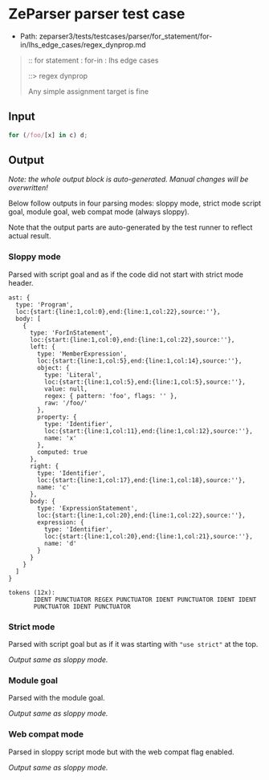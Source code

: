 # ZeParser parser test case

- Path: zeparser3/tests/testcases/parser/for_statement/for-in/lhs_edge_cases/regex_dynprop.md

> :: for statement : for-in : lhs edge cases
>
> ::> regex dynprop
>
> Any simple assignment target is fine

## Input

`````js
for (/foo/[x] in c) d;
`````

## Output

_Note: the whole output block is auto-generated. Manual changes will be overwritten!_

Below follow outputs in four parsing modes: sloppy mode, strict mode script goal, module goal, web compat mode (always sloppy).

Note that the output parts are auto-generated by the test runner to reflect actual result.

### Sloppy mode

Parsed with script goal and as if the code did not start with strict mode header.

`````
ast: {
  type: 'Program',
  loc:{start:{line:1,col:0},end:{line:1,col:22},source:''},
  body: [
    {
      type: 'ForInStatement',
      loc:{start:{line:1,col:0},end:{line:1,col:22},source:''},
      left: {
        type: 'MemberExpression',
        loc:{start:{line:1,col:5},end:{line:1,col:14},source:''},
        object: {
          type: 'Literal',
          loc:{start:{line:1,col:5},end:{line:1,col:5},source:''},
          value: null,
          regex: { pattern: 'foo', flags: '' },
          raw: '/foo/'
        },
        property: {
          type: 'Identifier',
          loc:{start:{line:1,col:11},end:{line:1,col:12},source:''},
          name: 'x'
        },
        computed: true
      },
      right: {
        type: 'Identifier',
        loc:{start:{line:1,col:17},end:{line:1,col:18},source:''},
        name: 'c'
      },
      body: {
        type: 'ExpressionStatement',
        loc:{start:{line:1,col:20},end:{line:1,col:22},source:''},
        expression: {
          type: 'Identifier',
          loc:{start:{line:1,col:20},end:{line:1,col:21},source:''},
          name: 'd'
        }
      }
    }
  ]
}

tokens (12x):
       IDENT PUNCTUATOR REGEX PUNCTUATOR IDENT PUNCTUATOR IDENT IDENT
       PUNCTUATOR IDENT PUNCTUATOR
`````

### Strict mode

Parsed with script goal but as if it was starting with `"use strict"` at the top.

_Output same as sloppy mode._

### Module goal

Parsed with the module goal.

_Output same as sloppy mode._

### Web compat mode

Parsed in sloppy script mode but with the web compat flag enabled.

_Output same as sloppy mode._
